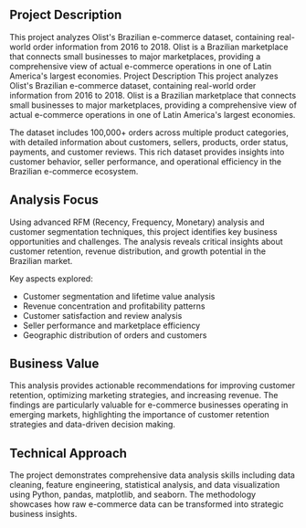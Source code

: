 ## Project Description

This project analyzes Olist's Brazilian e-commerce dataset, containing real-world order information from 2016 to 2018. 
Olist is a Brazilian marketplace that connects small businesses to major marketplaces, providing a comprehensive view 
of actual e-commerce operations in one of Latin America's largest economies.
Project Description
This project analyzes Olist's Brazilian e-commerce dataset, containing real-world order information from 2016 to 2018. 
Olist is a Brazilian marketplace that connects small businesses to major marketplaces, providing a comprehensive view 
of actual e-commerce operations in one of Latin America's largest economies.

The dataset includes 100,000+ orders across multiple product categories, with detailed information about customers, 
sellers, products, order status, payments, and customer reviews. This rich dataset provides insights into customer behavior, 
seller performance, and operational efficiency in the Brazilian e-commerce ecosystem.

## Analysis Focus

Using advanced RFM (Recency, Frequency, Monetary) analysis and customer segmentation techniques, this project identifies key 
business opportunities and challenges. The analysis reveals critical insights about customer retention, revenue distribution, 
and growth potential in the Brazilian market.

Key aspects explored:
- Customer segmentation and lifetime value analysis
- Revenue concentration and profitability patterns
- Customer satisfaction and review analysis
- Seller performance and marketplace efficiency
- Geographic distribution of orders and customers

## Business Value

This analysis provides actionable recommendations for improving customer retention, optimizing marketing strategies, 
and increasing revenue. The findings are particularly valuable for e-commerce businesses operating in emerging markets, 
highlighting the importance of customer retention strategies and data-driven decision making.

## Technical Approach

The project demonstrates comprehensive data analysis skills including data cleaning, feature engineering, statistical 
analysis, and data visualization using Python, pandas, matplotlib, and seaborn. The methodology showcases 
how raw e-commerce data can be transformed into strategic business insights.
